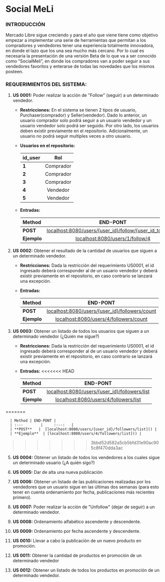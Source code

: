 # Social MeLi

### INTRODUCCIÓN

Mercado Libre sigue creciendo y para el año que viene tiene como objetivo empezar a 
implementar una serie de herramientas que permitan a los compradores y vendedores tener
una experiencia totalmente innovadora, en donde el lazo que los una sea mucho más cercano.
Por lo cual es necesaria la presentación de una versión Beta de lo que va a ser conocido 
como “SocialMeli”, en donde los compradores van a poder seguir a sus vendedores favoritos
y enterarse de todas las novedades que los mismos posteen.

### REQUERIMIENTOS DEL SISTEMA:

1. **US 0001:** Poder realizar la acción de "Follow" (seguir) a un determinado vendedor.

    * **Restricciones:** En el sistema se tienen 2 tipos de usuario, Purchaser(comprador)
    y Seller(vendedor). Dado lo anterior, un usuario comprador solo podrá seguir a un usuario vendedor
    y un usuario vendedor solo podrá ser seguido. Por otro lado, los usuarios deben existir previamente
    en el repositorio. Adicionalmente, un usuario no podrá seguir multiples veces a otro usuario.
    
    - **Usuarios en el repositorio:**
           
        | id_user| Rol | 
        | :---   |:---:|
        | **1**  |Comprador|
        | **2**  |Comprador|
        | **3**  |Comprador|
        | **4**  |Vendedor|
        | **5**  |Vendedor|
    
    * **Entradas:**
   
      | Method | END-PONT |
      | :---       |     :---:   |
      | **POST**   |  [localhost:8080/users/{user_id}/follow/{user_id_to_follow}]() |
      | **Ejemplo** | [localhost:8080/users/1/follow/4]() |
    
3. **US 0002:** Obtener el resultado de la cantidad de usuarios que siguen a un determinado vendedor.

    * **Restricciones:** Dada la restricción del requerimiento US0001, el id ingresado deberá
    corresponder al de un usuario vendedor y deberá existir previamente en el repositorio,
    en caso contrario se lanzará una excepción.
   
    * **Entradas:**

      | Method | END-PONT |
      | :---       |     :---:   |
      | **POST**   |  [localhost:8080/users/{user_id}/followers/count]() |
      | **Ejemplo** | [localhost:8080/users/4/followers/count]() |

4. **US 0003:** Obtener un listado de todos los usuarios que siguen a un determinado vendedor (¿Quién me sigue?)

    * **Restricciones:** Dada la restricción del requerimiento US0001, el id ingresado deberá
      corresponder al de un usuario vendedor y deberá existir previamente en el repositorio,
      en caso contrario se lanzará una excepción.

    * **Entradas:**
<<<<<<< HEAD

      | Method | END-PONT |
      | :---        |     :---:   |
      | **POST**   |  [localhost:8080/users/{user_id}/followers/list]() |
      | **Ejemplo**  | [localhost:8080/users/4/followers/list]() |

=======

      | Method | END-PONT |
      | :---        |     :---:   |
      | **POST**   |  [localhost:8080/users/{user_id}/followers/list]() |
      | **Ejemplo**  | [localhost:8080/users/4/followers/list]() |

>>>>>>> 3bbd52d582a5cb5bfd31e90ac905c8f470dda3ac
5. **US 0004:** Obtener un listado de todos los vendedores a los cuales sigue un determinado usuario (¿A quién sigo?)


5. **US 0005:** Dar de alta una nueva publicación


6. **US 0006:** Obtener un listado de las publicaciones realizadas por los vendedores que 
un usuario sigue en las últimas dos semanas (para esto tener en cuenta ordenamiento por fecha,
publicaciones más recientes primero).


7. **US 0007:** Poder realizar la acción de "Unfollow" (dejar de seguir) a un determinado vendedor.


8. **US 0008:** Ordenamiento alfabético ascendente y descendente.


9. **US 0009:** Ordenamiento por fecha ascendente y descendente.


10. **US 0010:** Llevar a cabo la publicación de un nuevo producto en promoción.


11. **US 0011:** Obtener la cantidad de productos en promoción de un determinado vendedor


12. **US 0012:** Obtener un listado de todos los productos en promoción de un determinado vendedor.


